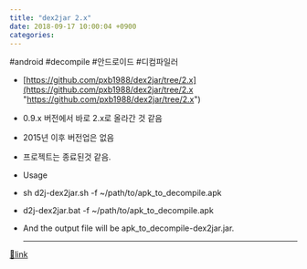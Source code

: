 ```yaml
---
title: "dex2jar 2.x"
date: 2018-09-17 10:00:04 +0900
categories: 
---
```

  

#android #decompile #안드로이드 #디컴파일러

  


- [https://github.com/pxb1988/dex2jar/tree/2.x](https://github.com/pxb1988/dex2jar/tree/2.x "https://github.com/pxb1988/dex2jar/tree/2.x")
- 0.9.x 버전에서 바로 2.x로 올라간 것 같음
- 2015년 이후 버전업은 없음
- 프로젝트는 종료된것 같음.

- Usage
- sh d2j-dex2jar.sh -f ~/path/to/apk_to_decompile.apk
- d2j-dex2jar.bat -f ~/path/to/apk_to_decompile.apk
- And the output file will be apk_to_decompile-dex2jar.jar.




  ***
[🔗link](http://www.mins01.com/mh/tech/read/1196)